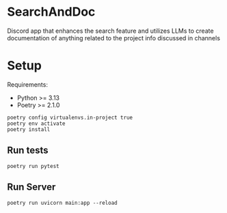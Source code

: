 # SearchAndDoc
Discord app that enhances the search feature and utilizes LLMs to create documentation of anything related to the project info discussed in channels

# Setup

Requirements:
- Python >= 3.13
- Poetry >= 2.1.0

```
poetry config virtualenvs.in-project true
poetry env activate
poetry install
```

## Run tests
```
poetry run pytest
```

## Run Server
```
poetry run uvicorn main:app --reload
```
